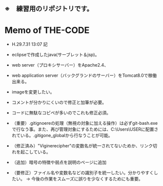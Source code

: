 ## ※　練習用のリポジトリです。
# Memo of THE-CODE

* H.29.7.31 13:07 記
* eclipseで作成したjava(サーブレット＆jsp)。
* web server（プロキシサーバー）をApache2.4、
* web application server（バックグランドのサーバー）をTomcat8.0で稼働出来る。
* imageを変更したい。
* コメントが分かりにくいので修正と加筆が必要。
* コードに無駄なコピペが多いのでこれも修正必須。

* （重要）.gitignoereの処理（無視の対象に加える操作）は必ずgit-bash.exeで行なう事。また、再び管理対象にするためには、C:\Users\USERに配置されている。.gitigone_globalから行なうことが可能。
* （修正済み）"Viginerecipher"の変数名が統一されてないためか、リンク切れを起こしている。
* （追加）暗号の特徴や弱点を説明のページに追加
* （要修正）ファイル名や変数名などの識別子を統一したい。分かりやすくしたい。 -> 今後の作業をスムーズに誤りを少なくするためにも重要。
